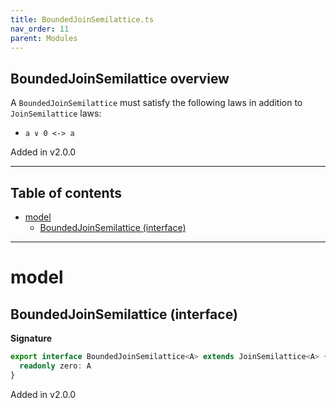 ```yaml
---
title: BoundedJoinSemilattice.ts
nav_order: 11
parent: Modules
---
```


## BoundedJoinSemilattice overview

A `BoundedJoinSemilattice` must satisfy the following laws in addition to `JoinSemilattice` laws:

- `a ∨ 0 <-> a`

Added in v2.0.0

---

<h2 class="text-delta">Table of contents</h2>

- [model](#model)
  - [BoundedJoinSemilattice (interface)](#boundedjoinsemilattice-interface)

---

# model

## BoundedJoinSemilattice (interface)

**Signature**

```ts
export interface BoundedJoinSemilattice<A> extends JoinSemilattice<A> {
  readonly zero: A
}
```

Added in v2.0.0
